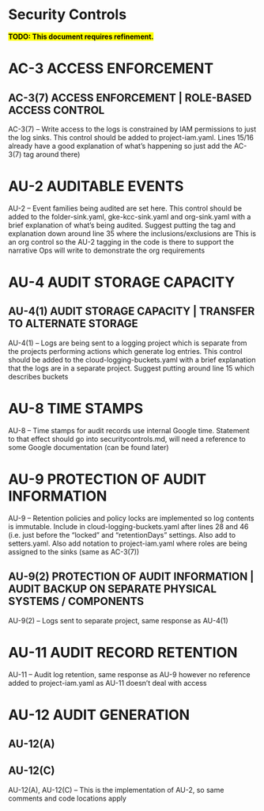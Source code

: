 # Security Controls


<mark>**TODO: This document requires refinement.**</mark>


# AC-3 ACCESS ENFORCEMENT
## AC-3(7) ACCESS ENFORCEMENT | ROLE-BASED ACCESS CONTROL 
AC-3(7) – Write access to the logs is constrained by IAM permissions to just the log sinks.
This control should be added to project-iam.yaml. Lines 15/16 already have a good explanation of
what’s happening so just add the AC-3(7) tag around there)

# AU-2 AUDITABLE EVENTS
AU-2 – Event families being audited are set here. This control should be added to the folder-sink.yaml,
gke-kcc-sink.yaml and org-sink.yaml with a brief explanation of what’s being audited.
Suggest putting the tag and explanation down around line 35 where the inclusions/exclusions are
This is an org control so the AU-2 tagging in the code is there to support the narrative Ops will write to demonstrate the org requirements

# AU-4 AUDIT STORAGE CAPACITY
## AU-4(1) AUDIT STORAGE CAPACITY | TRANSFER TO ALTERNATE STORAGE
AU-4(1) – Logs are being sent to a logging project which is separate from the projects
performing actions which generate log entries. This control should be added to the
cloud-logging-buckets.yaml with a brief explanation that the logs are in a separate project.
Suggest putting around line 15 which describes buckets

# AU-8 TIME STAMPS
AU-8 – Time stamps for audit records use internal Google time. Statement to that effect should go into securitycontrols.md, will need a reference to some Google documentation (can be found later)

# AU-9 PROTECTION OF AUDIT INFORMATION
AU-9 – Retention policies and policy locks are implemented so log contents is immutable. Include in cloud-logging-buckets.yaml after lines 28 and 46 (i.e. just before the “locked” and “retentionDays” settings. Also add to setters.yaml. Also add notation to project-iam.yaml where roles are being assigned to the sinks (same as AC-3(7))

## AU-9(2) PROTECTION OF AUDIT INFORMATION | AUDIT BACKUP ON SEPARATE PHYSICAL SYSTEMS / COMPONENTS
AU-9(2) – Logs sent to separate project, same response as AU-4(1)

# AU-11 AUDIT RECORD RETENTION
AU-11 – Audit log retention, same response as AU-9 however no reference added to project-iam.yaml as AU-11 doesn’t deal with access

# AU-12 AUDIT GENERATION
## AU-12(A)
## AU-12(C)
AU-12(A), AU-12(C) – This is the implementation of AU-2, so same comments and code locations apply